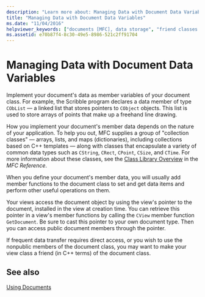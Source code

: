 ```yaml
---
description: "Learn more about: Managing Data with Document Data Variables"
title: "Managing Data with Document Data Variables"
ms.date: "11/04/2016"
helpviewer_keywords: ["documents [MFC], data storage", "friend classes [MFC]", "classes [MFC], friend", "data [MFC]", "data [MFC], documents", "collection classes [MFC], used by document object", "document data [MFC]", "member variables [MFC], document class [MFC]"]
ms.assetid: e70b87f4-8c30-49e5-8986-521c2ff91704
---
```

# Managing Data with Document Data Variables

Implement your document's data as member variables of your document class. For example, the Scribble program declares a data member of type `CObList` — a linked list that stores pointers to `CObject` objects. This list is used to store arrays of points that make up a freehand line drawing.

How you implement your document's member data depends on the nature of your application. To help you out, MFC supplies a group of "collection classes" — arrays, lists, and maps (dictionaries), including collections based on C++ templates — along with classes that encapsulate a variety of common data types such as `CString`, `CRect`, `CPoint`, `CSize`, and `CTime`. For more information about these classes, see the [Class Library Overview](class-library-overview.md) in the *MFC Reference*.

When you define your document's member data, you will usually add member functions to the document class to set and get data items and perform other useful operations on them.

Your views access the document object by using the view's pointer to the document, installed in the view at creation time. You can retrieve this pointer in a view's member functions by calling the `CView` member function `GetDocument`. Be sure to cast this pointer to your own document type. Then you can access public document members through the pointer.

If frequent data transfer requires direct access, or you wish to use the nonpublic members of the document class, you may want to make your view class a friend (in C++ terms) of the document class.

## See also

[Using Documents](using-documents.md)

